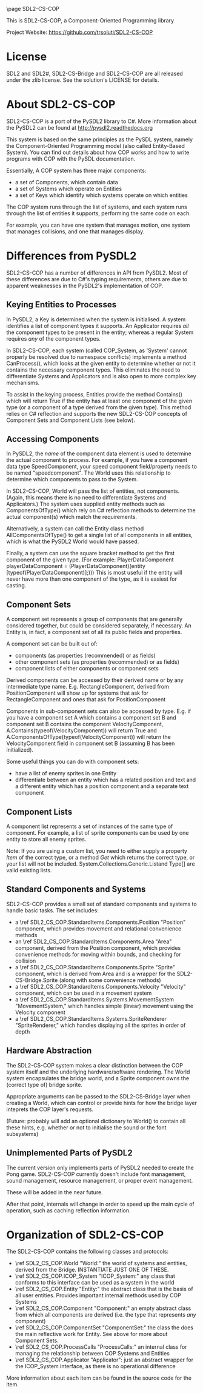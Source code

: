 \page SDL2-CS-COP

This is SDL2-CS-COP, a Component-Oriented Programming library

Project Website: https://github.com/trsoluti/SDL2-CS-COP

License
=======

SDL2 and SDL2#, SDL2-CS-Bridge and SDL2-CS-COP are all released under the zlib license.
See the solution's LICENSE for details.

About SDL2-CS-COP
=================

SDL2-CS-COP is a port of the PySDL2 library to C#.
More information about the PySDL2 can be found at
http://pysdl2.readthedocs.org

This system is based on the same principles as the PySDL system,
namely the Component-Oriented Programming model
(also called Entity-Based System).
You can find out details about how COP works
and how to write programs with COP
with the PySDL documentation.

Essentially, A COP system has three major components:
- a set of Components, which contain data
- a set of Systems which operate on Entities
- a set of Keys which identify which systems operate on which entities

The COP system runs through the list of systems,
and each system runs through the list of entities it supports,
performing the same code on each.

For example, you can have one system that manages motion,
one system that manages collisions,
and one that manages display.

Differences from PySDL2
=======================

SDL2-CS-COP has a number of differences in API from PySDL2.
Most of these differences are due to C#'s typing requirements,
others are due to apparent weaknesses in the PySDL2's implementation of COP.

Keying Entities to Processes
----------------------------

In PySDL2, a Key is determined when the system is initialised.
A system identifies a list of component types it supports.
An Applicator requires *all* the component types to be present in the entity;
whereas a regular System requires *any* of the component types.

In SDL2-CS-COP, each system (called COP_System, as 'System' cannot properly be resolved due to namespace conflicts)
implements a method CanProcess(),
which looks at the given entity to determine whether or not it contains
the necessary component types.
This eliminates the need to differentiate Systems and Applicators
and is also open to more complex key mechanisms.

To assist in the keying process,
Entities provide the method Contains(<type>)
which will return True if the entity has at least one component
of the given type (or a component of a type derived from the given type).
This method relies on C# reflection and supports
the new SDL2-CS-COP concepts of Component Sets and Component Lists
(see below).

Accessing Components
--------------------

In PySDL2, the *name* of the component data element is used to determine
the actual component to process.
For example, if you have a component data type SpeedComponent,
your speed component field/property needs to be named "speedcomponent".
The World uses this relationship to determine which components to pass to the System.

In SDL2-CS-COP, World will pass the list of entities, not components.
(Again, this means there is no need to differentiate Systems and Applicators.)
The system uses supplied entity methods such as ComponentsOfType()
which rely on C# reflection methods to determine the actual component(s)
which match the requirements.

Alternatively, a system can call the Entity class method AllComponentsOfType(<entity list>)
to get a single list of all components in all entities,
which is what the PySDL2 World would have passed.

Finally, a system can use the square bracket method to get the first component of the given type.
(For example: PlayerDataComponent playerDataComponent = (PlayerDataComponent)(entity [typeof(PlayerDataComponent)];)))
This is most useful if the entity will never have more than one component of the type,
as it is easiest for casting.


Component Sets
--------------

A component set represents a group of components that are generally considered together,
but could be considered separately, if necessary.
An Entity is, in fact, a component set of all its public fields and properties.

A component set can be built out of:
 - components (as properties (recommended) or as fields)
 - other component sets (as properties (recommended) or as fields)
 - component lists of either components or component sets

Derived components can be accessed by their derived name or by any intermediate type name.
E.g. RectangleComponent, derived from PositionComponent will show up for
systems that ask for RectangleComponent and ones that ask for PositionComponent

Components in sub-component sets can also be accessed by type.
E.g. if you have a component set A which contains a component set B
and component set B contains the component VelocityComponent,
A.Contains(typeof(VelocityComponent)) will return True and
A.ComponentsOfType(typeof(VelocityComponent)) will return
the VelocityComponent field in component set B (assuming B has been initialized).

Some useful things you can do with component sets:
- have a list of enemy sprites in one Entity
- differentiate between an entity which has a related position and text and a different entity which has a position component and a separate text component

Component Lists
---------------

A component list represents a set of instances of the same type of component.
For example, a list of sprite components can be used by one entity to store all enemy sprites.

Note: If you are using a custom list, you need to either supply a property _Item_ of the correct type,
or a method _Get_ which returns the correct type, or your list will not be included.
System.Collections.Generic.List<Type>and Type[] are valid existing lists.

Standard Components and Systems
-------------------------------

SDL2-CS-COP provides a small set of standard components and systems to handle basic tasks.
The set includes:
- a \ref SDL2_CS_COP.StandardItems.Components.Position "Position" component, which provides movement and relational convenience methods
- an \ref SDL2_CS_COP.StandardItems.Components.Area "Area" component, derived from the Position component, which provides convenience methods for moving within bounds, and checking for collision
- a \ref SDL2_CS_COP.StandardItems.Components.Sprite "Sprite" component, which is derived from Area and is a wrapper for the SDL2-CS-Bridge.Sprite (along with some convenience methods)
- a \ref SDL2_CS_COP.StandardItems.Components.Velocity "Velocity" component, which can be used in a movement system
- a \ref SDL2_CS_COP.StandardItems.Systems.MovementSystem "MovementSystem," which handles simple (linear) movement using the Velocity component
- a \ref SDL2_CS_COP.StandardItems.Systems.SpriteRenderer "SpriteRenderer," which handles displaying all the sprites in order of depth


Hardware Abstraction
--------------------

The SDL2-CS-COP system makes a clear distinction between
the COP system itself and the underlying hardware/software
rendering. The World system encapsulates the bridge world,
and a Sprite component owns the (correct type of) bridge sprite.

Appropriate arguments can be passed to the SDL2-CS-Bridge layer
when creating a World, which can control or provide hints for
how the bridge layer inteprets the COP layer's requests.

(Future: probably will add an optional dictionary to World()
to contain all these hints, e.g. whether or not to initialise
the sound or the font subsystems)

Unimplemented Parts of PySDL2
-----------------------------

The current version only implements parts of PySDL2
needed to create the Pong game.
SDL2-CS-COP currently doesn't include font management,
sound management, resource management, or proper event management.

These will be added in the near future.

After that point, internals will change in order to
speed up the main cycle of operation, such as caching reflection information.

Organization of SDL2-CS-COP
===========================

The SDL2-CS-COP contains the following classes and protocols:
- \ref SDL2_CS_COP.World "World:" the world of systems and entities, derived from the Bridge. INSTANTIATE JUST ONE OF THESE.
- \ref SDL2_CS_COP.ICOP_System "ICOP_System:" any class that conforms to this interface can be used as a system in the world
- \ref SDL2_CS_COP.Entity "Entity:" the abstract class that is the basis of all user entities. Provides important internal methods used by COP Systems
- \ref SDL2_CS_COP.Component "Component:" an empty abstract class from which all components are derived (i.e. the type that represents *any* component)
- \ref SDL2_CS_COP.ComponentSet "ComponentSet:" the class the does the main reflective work for Entity. See above for more about Component Sets.
- \ref SDL2_CS_COP.ProcessCalls "ProcessCalls:" an internal class for managing the relationship between COP Systems and Entities
- \ref SDL2_CS_COP.Applicator "Applicator": just an abstract wrapper for the ICOP_System interface, as there is no operational difference

More information about each item can be found in the source code for the item.
